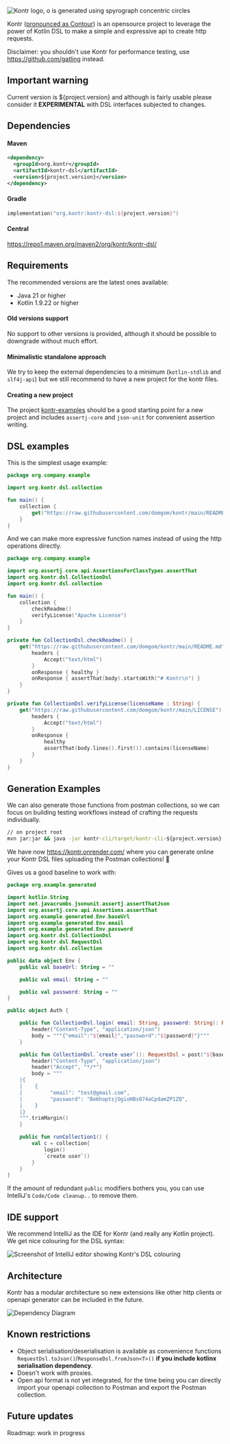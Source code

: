 ![Kontr logo, o is generated using spyrograph concentric circles](.img/kontr-text-and-logo-dark-bg.svg)

Kontr ([pronounced as Contour](https://dictionary.cambridge.org/pronunciation/english/contour)) is an opensource project to leverage the power of Kotlin DSL to make a simple and expressive api to create http requests.

Disclaimer: you shouldn't use Kontr for performance testing, use https://github.com/gatling instead.

## Important warning
Current version is ${project.version} and although is fairly usable please consider it **EXPERIMENTAL** with DSL interfaces subjected to changes.

## Dependencies
#### Maven
```xml
<dependency>
  <groupId>org.kontr</groupId>
  <artifactId>kontr-dsl</artifactId>
  <version>${project.version}</version>
</dependency>
```
#### Gradle
```kts
implementation("org.kontr:kontr-dsl:${project.version}")
```
#### Central
https://repo1.maven.org/maven2/org/kontr/kontr-dsl/

## Requirements
The recommended versions are the latest ones available:
- Java 21 or higher
- Kotlin 1.9.22 or higher

#### Old versions support
No support to other versions is provided, although it should be possible to downgrade without much effort.
#### Minimalistic standalone approach
We try to keep the external dependencies to a minimum (`kotlin-stdlib` and `slf4j-api`) but we still recommend to have a new project for the kontr files.
#### Creating a new project
The project [kontr-examples](/kontr-examples) should be a good starting point for a new project and includes `assertj-core` and `json-unit` for convenient assertion writing.

## DSL examples
This is the simplest usage example:
```kotlin
package org.company.example

import org.kontr.dsl.collection

fun main() {
    collection {
        get("https://raw.githubusercontent.com/domgom/kontr/main/README.md") { onResponse { ok } }
    }
}
```
And we can make more expressive function names instead of using the http operations directly.

```kotlin
package org.company.example

import org.assertj.core.api.AssertionsForClassTypes.assertThat
import org.kontr.dsl.CollectionDsl
import org.kontr.dsl.collection

fun main() {
    collection {
        checkReadme()
        verifyLicense("Apache License")
    }
}

private fun CollectionDsl.checkReadme() {
    get("https://raw.githubusercontent.com/domgom/kontr/main/README.md") {
        headers {
            Accept("text/html")
        }
        onResponse { healthy }
        onResponse { assertThat(body).startsWith("# Kontr\n") }
    }
}

private fun CollectionDsl.verifyLicense(licenseName : String) {
    get("https://raw.githubusercontent.com/domgom/kontr/main/LICENSE") {
        headers {
            Accept("text/html")
        }
        onResponse {
            healthy
            assertThat(body.lines().first()).contains(licenseName)
        }
    }
}
```

## Generation Examples
We can also generate those functions from postman collections, so we can focus on building testing workflows instead of crafting the requests individually.
```cmd
// on project root
mvn jar:jar && java -jar kontr-cli/target/kontr-cli-${project.version}-jar-with-dependencies.jar gp "kontr-generator-postman/src/test/resources/weather.api.postman_collection.json" "kontr-cli/target/generated-sources/postman" "org.example.generated" "Collection"
```

We have now https://kontr.onrender.com/ where you can generate online your Kontr DSL files uploading the Postman collections! :rocket:

Gives us a good baseline  to work with:
```kotlin
package org.example.generated

import kotlin.String
import net.javacrumbs.jsonunit.assertj.assertThatJson
import org.assertj.core.api.Assertions.assertThat
import org.example.generated.Env.baseUrl
import org.example.generated.Env.email
import org.example.generated.Env.password
import org.kontr.dsl.CollectionDsl
import org.kontr.dsl.RequestDsl
import org.kontr.dsl.collection

public data object Env {
    public val baseUrl: String = ""

    public val email: String = ""

    public val password: String = ""
}

public object Auth {

    public fun CollectionDsl.login( email: String, password: String): RequestDsl = post("${baseUrl}/api/login"){
        header("Content-Type", "application/json")
        body = """{"email":"${email}","password":"${password}"}"""
    }

    public fun CollectionDsl.`create user`(): RequestDsl = post("${baseUrl}/api/user"){
        header("Content-Type", "application/json")
        header("Accept", "*/*")
        body = """
    |{    
    |    {
    |         "email": "test@gmail.com",
    |         "password": "Be6hoptsjOgioHBs874aCpdamZP1ZQ",  
    |    }
    |}
    """.trimMargin()
    }

    public fun runCollection1() {
        val c = collection{
            login()
            `create user`()
        }
    }
}
```
If the amount of redundant `public` modifiers bothers you, you can use IntelliJ's `Code/Code cleanup..` to remove them.

## IDE support
We recommend IntelliJ as the IDE for Kontr (and really any Kotlin project). We get nice colouring for the DSL syntax:

![Screenshot of IntelliJ editor showing Kontr's DSL colouring](.img/weather-api-syntax-hightlight.png)


## Architecture
Kontr has a modular architecture so new extensions like other http clients or openapi generator can be included in the future.


![Dependency Diagram](.img/kontr-deps.svg)


## Known restrictions
- Object serialisation/deserialisation is available as convenience functions `RequestDsl.toJson()`/`ResponseDsl.fromJson<T>()` **if you include kotlinx serialisation dependency**.
- Doesn't work with proxies.
- Open api format is not yet integrated, for the time being you can directly import your openapi collection to Postman and export the Postman collection.

## Future updates
Roadmap: work in progress
